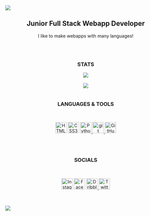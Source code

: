 <img src="https://capsule-render.vercel.app/api?type=waving&color=gradient&height=250&text=ETHAN.md&animation=scaleIn" />

<h2 align="center">Junior Full Stack Webapp Developer</h2>

<p align="center">I like to make webapps with many languages!</p>
<br>
<br>

<h3 align="center">STATS</h3>

<p align="center">

<a href="https://github.com/Disdroido/github-readme-stats">
<img align="center" src="https://github-readme-stats.vercel.app/api?username=Disdroido&theme=dracula">
</a>

<br>
<br>

<a href="https://github.com/Disdroido/github-readme-stats">
<img align="center" src="https://github-readme-stats.vercel.app/api/top-langs/?username=Disdroido&theme=synthwave">
</a>

<br>
<br>

<h3 align="center">LANGUAGES & TOOLS</h3>
<br>

<p align="center">
    <a href="https://www.w3.org/html/" target="_blank"><img alt="HTML5" width="35px" src="https://www.flaticon.com/svg/vstatic/svg/1051/1051277.svg?token=exp=1617062434~hmac=215a68c4eab29cbe5fa41c5a31c27bcf"></a>
    <a href="https://www.w3schools.com/css/" target="_blank"><img alt="CSS3" width="35px" src="https://www.flaticon.com/svg/vstatic/svg/732/732190.svg?token=exp=1617062461~hmac=6be10ba41fc1a32f4126ff9fa7f06b98" /></a>
    <a href="https://www.php.net" target="_blank"> <img alt="Python" width="35px" src="https://www.flaticon.com/svg/vstatic/svg/919/919830.svg?token=exp=1617062496~hmac=70f4a2d43c91a483d035f5ddd9c5cc51"/> </a>
    <a href="https://git-scm.com/" target="_blank"> <img alt="git" width="35px" src="https://garygregory.files.wordpress.com/2016/11/git_logo.png"/> </a>
    <a href="https://github.com/Disdroido" target="_blank"><img alt="GitHub" width="35px" src="https://avatars.githubusercontent.com/u/28430127?v=4" /> </a>
</p>

<br>
<br>

<h3 align="center">SOCIALS</h3>
<br>

<p align="center">
    <a href="https://www.instagram.com/ethan.worth1/" target="_blank"><img alt="Instagram" width="35px" src="https://www.flaticon.com/svg/vstatic/svg/2111/2111463.svg?token=exp=1617062342~hmac=dea775d21acd17b2271642fde0dcaa52"></a>
    <a href="https://www.facebook.com/profile.php?id=100013562087751" target="_blank"><img alt="Facebook" width="35px" src="https://www.flaticon.com/svg/vstatic/svg/1312/1312139.svg?token=exp=1617062369~hmac=d2118543053698b798196c354481f26f" /></a>
    <a href="https://dribbble.com/EthanWorth" target="_blank"> <img alt="Dribble" width="35px" src="https://www.flaticon.com/svg/vstatic/svg/1532/1532541.svg?token=exp=1617061560~hmac=8ccccf1c2946453a74339e78a32e229b"/> </a>
    <a href="https://twitter.com/Ethan63111987" target="_blank"> <img alt="Twitter" width="35px" src="https://www.flaticon.com/svg/vstatic/svg/145/145812.svg?token=exp=1617062048~hmac=7a3e2b0bf6586f88b329eb9d49a63fd1"/> </a>
</p>

<br>
<br>

<img src="https://capsule-render.vercel.app/api?type=waving&color=gradient&height=250&section=footer" />